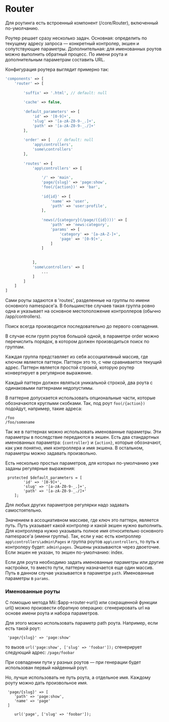 # Router

Для роутинга есть встроенный компонент (/core/Router), включенный по-умолчанию.

Роутер решает сразу несколько задач. Основная: определить по текущему адресу запроса — конкретный контролер, экшен и сопутствующие параметры.
Дополнительная: для именованных роутов можно выполнить обратный процесс. По имени роута и дополнительным параметрам составить URL.

 
Конфигурация роутера выглядит примерно так:
```php
'components' => [
    'router' => [
    
        'suffix' => '.html', // default: null
        
        'cache' => false, 
        
        'default_parameters' => [
            'id' => '[0-9]+',
            'slug' => '[a-zA-Z0-9-_.]+',
            'path' => '[a-zA-Z0-9-_./]+'
        ],
    
        'order' => [   // default: null
            'app\controllers',
            'some\controllers'
        ],
    
        'routes' => [
            'app\controllers' => [
                
                '/' => 'main',
                'page/{slug}' => 'page:show',
                'foo(/{action})' => 'bar',
                
                'id{id}' => [
                    'name' => 'user',
                    'path' => 'user:profile',
                ],
                
                'news(/{category}(/page/({id})))' => [
                    'path' => 'news:category',
                    'params' => [
                        'category' => '[a-zA-Z-]+',
                        'page' => '[0-9]+',
                    ]
                ]
                
            
            ],
            'some\controllers' => [
                ...
            ]
        ]
    ]
]
```


Сами роуты задаются в 'routes', разделенные на группы по имени основного namespace'а. В большинстве случаев такая группа
ровно одна и указывает на основное местоположение контроллеров (обычно /app/controllers). 

Поиск всегда производится последовательно до первого совпадения.

В случае если групп роутов большой одной, в параметре order можно перечислить порядок, в котором должен производиться поиск
по группам.

Каждая группа представляет из себя ассоциативный массив, где ключом является паттерн. Паттерн это то, с чем сравнивается
текущий адрес. Паттерн является простой строкой, которую роутер конвертирует в регулярное выражение.

Каждый паттерн должен являться уникальной строкой, два роута с одинаковыми паттернами недопустимы.

В паттерне допускается использовать опциональные части, которые обозначаются круглыми скобками. Так, под роут ```foo(/{action})```
подойдут, например, такие адреса:
```
/foo
/foo/somename
```

Так же в паттернах можно использовать именованные параметры. Эти параметры в последствие передаются в экшен. Есть два стандартных
именованных параметра: ```{controller}``` и ```{action}```, которые обозначают, как уже понятно, имя контроллера и имя экшена. В остальном, параметры
можно задавать произвольно.

Есть несколько простых параметров, для которых по-умолчанию уже заданы регулярные выражения:
```
 protected $default_parameters = [
        'id' => '[0-9]+',
        'slug' => '[a-zA-Z0-9-_.]+',
        'path' => '[a-zA-Z0-9-_./]+'
    ];
```
Для любых других параметров регулярки надо задавать самостоятельно.
     
Значением в ассоциативном массиве, где ключ это паттерн, является путь. Путь указывает какой контролер и какой экшен нужно
выполнить. Для контроллера нужно указывать полное имя относительно основного namespace'а (имени группы). Так, если у нас 
есть контроллер `app\controllers\admin\Pages` и группа роутов `app\controllers`, то путь к контролеру будет: `admin\pages`.
Экшены указываются через двоеточие. Если экшен не указан, то экшен по-умолчанию: index.

Если для роута необходимо задать именованные параметры или другие настройки, то вместо пути, паттерну назначается еще один массив.
Путь в данном случае указывается в параметре ```path```. Именованные параметры в ```params```.
 
### Именованные роуты
 
С помощью метода Mii::$app->router->url() или сокращенной функции url() можно произвести обратную операцию: сгенерировать url на основе
имени роута и набора параметров.

Для этого можно использовать параметр path роута. Например, если есть такой роут:
```
 'page/{slug}' => 'page:show'
```
то вызов ```url('page:show', ['slug' => 'foobar']);``` сгенерирует следующий адрес: ```/page/foobar```

При совпадении пути у разных роутов — при генерации будет использован первый найденный роут.

Но, лучше использовать не путь роута, а отдельное имя. Каждому роуту можно дать произвольное имя.
```
 'page/{slug}' => [
    'path' => 'page:show',
    'name' => 'page' 
 ]
``` 

```
    url('page', ['slug' => 'foobar']);
```
    
    
 
